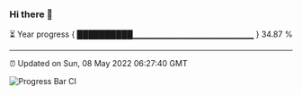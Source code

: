 ### Hi there 👋

⏳ Year progress { ██████████▁▁▁▁▁▁▁▁▁▁▁▁▁▁▁▁▁▁▁▁ } 34.87 %

---

⏰ Updated on Sun, 08 May 2022 06:27:40 GMT

![Progress Bar CI](https://github.com/ZhaoGui/ZhaoGui/workflows/Progress%20Bar%20CI/badge.svg)
